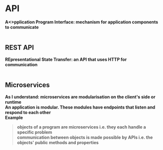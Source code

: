 # API
<b>A<>pplication <b>P<b>rogram <b>I<b>nterface: mechanism for application components to communicate
<br><br>
## REST API
<b>RE<b>presentational <b>S<b>tate <b>T<b>ransfer: an API that uses HTTP for communication
<br><br>
## Microservices
As I understand: <b>microservices<b> are modularisation on the client's side or runtime<br>
An application is modular. These modules have endpoints that listen and respond to each other<br>
Example
> objects of a program are microservices i.e. they each handle a specific problem<br>
communication between objects is made possible by APIs i.e. the objects' public methods and properties
